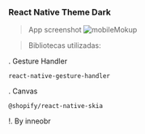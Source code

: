 ### React Native Theme Dark

> App screenshot
![mobileMokup](https://github.com/user-attachments/assets/03c20173-1685-466b-8273-29a506b14d3e)


> Bibliotecas utilizadas: 

. Gesture Handler
```
react-native-gesture-handler
```

. Canvas
```
@shopify/react-native-skia
```

!. By inneobr
